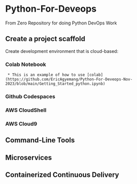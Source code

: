 # Python-For-Deveops
From Zero Repository for doing Python DevOps Work


## Create a project scaffold

Create development environment that is cloud-based:
  
  ### Colab Notebook

     * This is an example of how to use [colab](https://github.com/EricAgyemang/Python-For-Deveops-Nov-2023/blob/main/Getting_Started_python.ipynb)
  
  ### Github Codespaces
  ### AWS CloudShell
  ### AWS Cloud9

  
## Command-Line Tools

## Microservices

## Containerized Continuous Delivery

